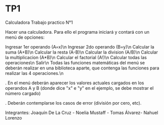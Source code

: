 # TP1
Calculadora
Trabajo practico N°1

Hacer una calculadora. Para ello el programa iniciará y contará con un menú de opciones:

Ingresar 1er operando (A=x)\n
Ingresar 2do operando (B=y)\n
Calcular la suma (A+B)\n
Calcular la resta (A-B)\n
Calcular la division (A/B)\n
Calcular la multiplicacion (A*B)\n
Calcular el factorial (A!)\n
Calcular todas las operaciones\n
Salir\n
Todas las funciones matemáticas del menú se deberán realizar en una biblioteca aparte, que contenga las funciones para realizar las 4 operaciones.\n

. En el menú deberán aparecer los valores actuales cargados en los operandos A y B (donde dice "x" e "y" en el ejemplo, se debe mostrar el número cargado)

. Deberán contemplarse los casos de error (división por cero, etc).

Integrantes: Joaquín De La Cruz - Noelia Mustaff - Tomas Álvarez- Nahuel Lorenzo
